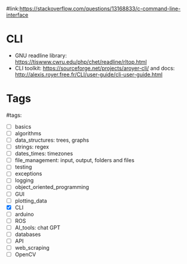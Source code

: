 #link:https://stackoverflow.com/questions/13168833/c-command-line-interface

# CLI

* GNU readline library: https://tiswww.cwru.edu/php/chet/readline/rltop.html
* CLI toolkit: https://sourceforge.net/projects/aroyer-cli/ and docs: http://alexis.royer.free.fr/CLI/user-guide/cli-user-guide.html

# Tags

#tags: 

- [ ] basics
- [ ] algorithms
- [ ] data_structures: trees, graphs
- [ ] strings: regex
- [ ] dates_times: timezones
- [ ] file_management: input, output, folders and files
- [ ] testing
- [ ] exceptions
- [ ] logging
- [ ] object_oriented_programming
- [ ] GUI
- [ ] plotting_data
- [x] CLI
- [ ] arduino
- [ ] ROS
- [ ] AI_tools: chat GPT
- [ ] databases
- [ ] API
- [ ] web_scraping
- [ ] OpenCV
